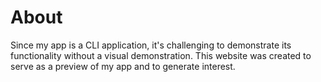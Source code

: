 # About

Since my app is a CLI application, it's challenging to demonstrate its functionality without a visual demonstration. This website was created to serve as a preview of my app and to generate interest.
